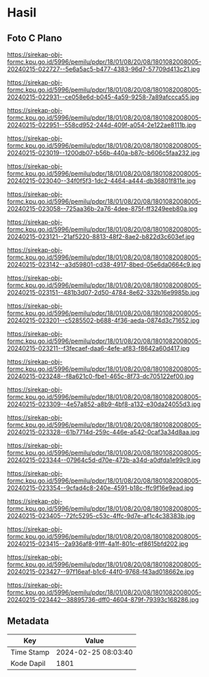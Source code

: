# Hasil

## Foto C Plano

https://sirekap-obj-formc.kpu.go.id/5996/pemilu/pdpr/18/01/08/20/08/1801082008005-20240215-022727--5e6a5ac5-b477-4383-96d7-57709d413c21.jpg

https://sirekap-obj-formc.kpu.go.id/5996/pemilu/pdpr/18/01/08/20/08/1801082008005-20240215-022931--ce058e6d-b045-4a59-9258-7a89afccca55.jpg

https://sirekap-obj-formc.kpu.go.id/5996/pemilu/pdpr/18/01/08/20/08/1801082008005-20240215-022951--558cd952-244d-409f-a054-2e122ae8111b.jpg

https://sirekap-obj-formc.kpu.go.id/5996/pemilu/pdpr/18/01/08/20/08/1801082008005-20240215-023019--1200db07-b56b-440a-b87c-b606c5faa232.jpg

https://sirekap-obj-formc.kpu.go.id/5996/pemilu/pdpr/18/01/08/20/08/1801082008005-20240215-023040--34f0f5f3-1dc2-4464-a444-db36801f811e.jpg

https://sirekap-obj-formc.kpu.go.id/5996/pemilu/pdpr/18/01/08/20/08/1801082008005-20240215-023058--725aa36b-2a76-4dee-875f-ff3249eeb80a.jpg

https://sirekap-obj-formc.kpu.go.id/5996/pemilu/pdpr/18/01/08/20/08/1801082008005-20240215-023121--21af5220-8813-48f2-8ae2-b822d3c603ef.jpg

https://sirekap-obj-formc.kpu.go.id/5996/pemilu/pdpr/18/01/08/20/08/1801082008005-20240215-023142--a3d59801-cd38-4917-8bed-05e6da0664c9.jpg

https://sirekap-obj-formc.kpu.go.id/5996/pemilu/pdpr/18/01/08/20/08/1801082008005-20240215-023151--481b3d07-2d50-4784-8e62-332b16e9985b.jpg

https://sirekap-obj-formc.kpu.go.id/5996/pemilu/pdpr/18/01/08/20/08/1801082008005-20240215-023201--c5285502-b688-4f36-aeda-0874d3c71652.jpg

https://sirekap-obj-formc.kpu.go.id/5996/pemilu/pdpr/18/01/08/20/08/1801082008005-20240215-023211--f3fecaef-daa6-4efe-af83-f8642a60d417.jpg

https://sirekap-obj-formc.kpu.go.id/5996/pemilu/pdpr/18/01/08/20/08/1801082008005-20240215-023248--f8a621c0-fbe1-465c-8f73-dc705122ef00.jpg

https://sirekap-obj-formc.kpu.go.id/5996/pemilu/pdpr/18/01/08/20/08/1801082008005-20240215-023309--4e57a852-a8b9-4bf8-a132-e30da24055d3.jpg

https://sirekap-obj-formc.kpu.go.id/5996/pemilu/pdpr/18/01/08/20/08/1801082008005-20240215-023328--61b7714d-259c-446e-a542-0caf3a34d8aa.jpg

https://sirekap-obj-formc.kpu.go.id/5996/pemilu/pdpr/18/01/08/20/08/1801082008005-20240215-023344--07964c5d-d70e-472b-a34d-a0dfda1e99c9.jpg

https://sirekap-obj-formc.kpu.go.id/5996/pemilu/pdpr/18/01/08/20/08/1801082008005-20240215-023354--9cfad4c8-240e-4591-b18c-ffc9f16e9ead.jpg

https://sirekap-obj-formc.kpu.go.id/5996/pemilu/pdpr/18/01/08/20/08/1801082008005-20240215-023405--72fc5295-c53c-4ffc-9d7e-af1c4c38383b.jpg

https://sirekap-obj-formc.kpu.go.id/5996/pemilu/pdpr/18/01/08/20/08/1801082008005-20240215-023415--2a936af8-91ff-4a1f-801c-ef8615bfd202.jpg

https://sirekap-obj-formc.kpu.go.id/5996/pemilu/pdpr/18/01/08/20/08/1801082008005-20240215-023427--97f16eaf-b1c6-44f0-9768-f43ad018662e.jpg

https://sirekap-obj-formc.kpu.go.id/5996/pemilu/pdpr/18/01/08/20/08/1801082008005-20240215-023442--38895736-dff0-4604-879f-79393c168286.jpg


## Metadata

| Key        | Value               |
| ---------- | ------------------- |
| Time Stamp | 2024-02-25 08:03:40 |
| Kode Dapil | 1801                |



